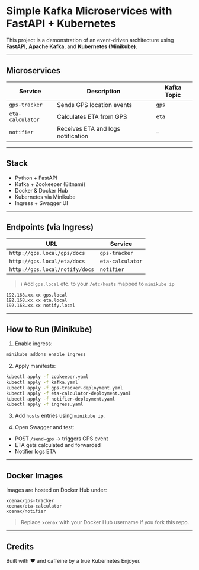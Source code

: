 # Simple Kafka Microservices with FastAPI + Kubernetes

This project is a demonstration of an event-driven architecture using **FastAPI**, **Apache Kafka**, and **Kubernetes (Minikube)**.

---

## Microservices

| Service         | Description                          | Kafka Topic |
|----------------|--------------------------------------|-------------|
| `gps-tracker`  | Sends GPS location events            | `gps`       |
| `eta-calculator` | Calculates ETA from GPS             | `eta`       |
| `notifier`     | Receives ETA and logs notification   | –           |

---

## Stack

- Python + FastAPI
- Kafka + Zookeeper (Bitnami)
- Docker & Docker Hub
- Kubernetes via Minikube
- Ingress + Swagger UI

---

## Endpoints (via Ingress)

| URL                          | Service         |
|-----------------------------|-----------------|
| `http://gps.local/gps/docs` | `gps-tracker`   |
| `http://gps.local/eta/docs` | `eta-calculator`|
| `http://gps.local/notify/docs` | `notifier`     |

> ℹ️ Add `gps.local` etc. to your `/etc/hosts` mapped to `minikube ip`

```
192.168.xx.xx gps.local
192.168.xx.xx eta.local
192.168.xx.xx notify.local
```

---

## How to Run (Minikube)

1. Enable ingress:
```bash
minikube addons enable ingress
```

2. Apply manifests:
```bash
kubectl apply -f zookeeper.yaml
kubectl apply -f kafka.yaml
kubectl apply -f gps-tracker-deployment.yaml
kubectl apply -f eta-calculator-deployment.yaml
kubectl apply -f notifier-deployment.yaml
kubectl apply -f ingress.yaml
```

3. Add `hosts` entries using `minikube ip`.

4. Open Swagger and test:
- POST `/send-gps` → triggers GPS event
- ETA gets calculated and forwarded
- Notifier logs ETA

---

## Docker Images

Images are hosted on Docker Hub under:

```
xcenax/gps-tracker
xcenax/eta-calculator
xcenax/notifier
```

> Replace `xcenax` with your Docker Hub username if you fork this repo.

---

## Credits

Built with ❤️ and caffeine by a true Kubernetes Enjoyer.